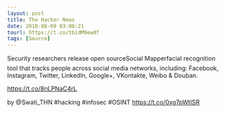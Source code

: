 ```yaml
---
layout: post
title: The Hacker News
date: 2018-08-09 03:00:21
tourl: https://t.co/tbidM9ew0f
tags: [Source]
---
```

Security researchers release open sourceSocial Mapperfacial recognition tool that tracks people across social media networks, including: Facebook, Instagram, Twitter, LinkedIn, Google+, VKontakte, Weibo &amp; Douban.

https://t.co/8nLPNaC4rL

by @Swati_THN #hacking #infosec #OSINT https://t.co/0xg7pWtISR